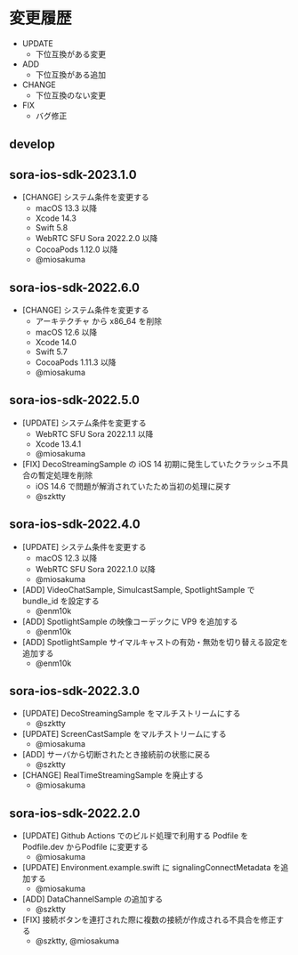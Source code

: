 # 変更履歴

- UPDATE
    - 下位互換がある変更
- ADD
    - 下位互換がある追加
- CHANGE
    - 下位互換のない変更
- FIX
    - バグ修正

## develop

## sora-ios-sdk-2023.1.0

- [CHANGE] システム条件を変更する
    - macOS 13.3 以降
    - Xcode 14.3
    - Swift 5.8
    - WebRTC SFU Sora 2022.2.0 以降
    - CocoaPods 1.12.0 以降
    - @miosakuma

## sora-ios-sdk-2022.6.0

- [CHANGE] システム条件を変更する
    - アーキテクチャ から x86_64 を削除
    - macOS 12.6 以降
    - Xcode 14.0
    - Swift 5.7
    - CocoaPods 1.11.3 以降
    - @miosakuma

## sora-ios-sdk-2022.5.0

- [UPDATE] システム条件を変更する
    - WebRTC SFU Sora 2022.1.1 以降
    - Xcode 13.4.1
    - @miosakuma
- [FIX] DecoStreamingSample の iOS 14 初期に発生していたクラッシュ不具合の暫定処理を削除
    - iOS 14.6 で問題が解消されていたため当初の処理に戻す
    - @szktty

## sora-ios-sdk-2022.4.0

- [UPDATE] システム条件を変更する
    - macOS 12.3 以降
    - WebRTC SFU Sora 2022.1.0 以降
    - @miosakuma
- [ADD] VideoChatSample, SimulcastSample, SpotlightSample で bundle_id を設定する
    - @enm10k
- [ADD] SpotlightSample の映像コーデックに VP9 を追加する
    - @enm10k
- [ADD] SpotlightSample サイマルキャストの有効・無効を切り替える設定を追加する
    - @enm10k

## sora-ios-sdk-2022.3.0

- [UPDATE] DecoStreamingSample をマルチストリームにする
    - @szktty
- [UPDATE] ScreenCastSample をマルチストリームにする
    - @miosakuma
- [ADD] サーバから切断されたとき接続前の状態に戻る
    - @szktty
- [CHANGE] RealTimeStreamingSample を廃止する
    - @miosakuma

## sora-ios-sdk-2022.2.0

- [UPDATE] Github Actions でのビルド処理で利用する Podfile を Podfile.dev からPodfile に変更する
    - @miosakuma
- [UPDATE] Environment.example.swift に signalingConnectMetadata を追加する
    - @miosakuma
- [ADD] DataChannelSample の追加する
    - @szktty
- [FIX] 接続ボタンを連打された際に複数の接続が作成される不具合を修正する
    - @szktty, @miosakuma
